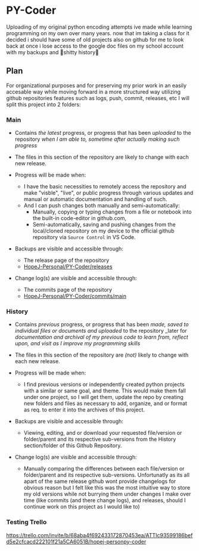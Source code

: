 # PY-Coder
Uploading of my original python encoding attempts ive made while learning programming on my own over many years. now that im taking a class for it decided i should have some of old projects also on github for me to look back at once i lose access to the google doc files on my school account with my backups and 💫shitty history💫

## Plan
For organizational purposes and for preserving my prior work in an easily accesable way while moving forward in a more structured way utilizing github repositories features such as logs, push, commit, releases, etc I will split this project into 2 folders:

### Main
* Contains _the latest_ progress, or progress that has been _uploaded_ to the repository _when I am able to, sometime after actually making such progress_

* The files in this section of the repository are likely to change with each new release.

* Progress will be made when:
    - I have the basic necessities to remotely access the repository and make "visble", "live", or public progress through various updates and manual or automatic documentation and handling of such.
    - And I can push changes both manually and semi-automatically:
        * Manually, copying or typing changes from a file or notebook into the built-in code-editor in github.com,
        * Semi-automatically, saving and pushing changes from the local/cloned repository on my device to the official github repository via `Source Control` in VS Code.

* Backups are visible and accessible through:
    - The release page of the repository
    - [HopeJ-Personal/PY-Coder/releases](https://github.com/HopeJ-Personal/PY-Coder/releases)

* Change log(s) are visible and accessible through:
    - The commits page of the repository
    - [HopeJ-Personal/PY-Coder/commits/main](https://github.com/HopeJ-Personal/PY-Coder/commits/main)

### History
* Contains _previous_ progress, or progress that has been _made, saved to individual files or documents and uploaded_ to the repository _later for _documentation and archival of my previous code to learn from, reflect upon, and visit as I improve my programming skills_

* The files in this section of the repository are _(not)_ likely to change with each new release.

* Progress will be made when:
    - I find previous versions or independently created python projects with a similar or same goal, and theme. This would make them fall under one project, so I will get them, update the repo by creating new folders and files as necessary to add, organize, and or format as req. to enter it into the archives of this project.

* Backups are visible and accessible through:
    - Viewing, editing, and or download your requested file/version or folder/parent and its respective sub-versions from the History section/folder of this Github Repository.

* Change log(s) are visible and accessible through:
    - Manually comparing the differences between each file/version or folder/parent and its respective sub-versions. Unfortunatly as its all apart of the same release github wont provide changelogs for obvious reason but I felt like this was the most intuitive way to store my old versions while not burrying them under changes I make over time (like commits (and there change logs), and releases, should I continue work on this project as I would like to)

### Testing Trello
https://trello.com/invite/b/68aba4f692433172870453ea/ATTIc93599186befd5e2cfcacd222101f21a5CA6051B/hopej-personpy-coder
